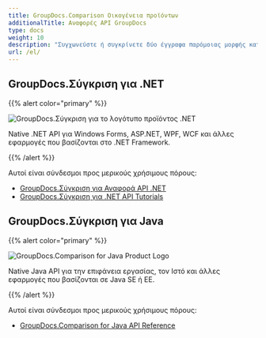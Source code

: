 ```yaml
---
title: GroupDocs.Comparison Οικογένεια προϊόντων
additionalTitle: Αναφορές API GroupDocs
type: docs
weight: 10
description: "Συγχωνεύστε ή συγκρίνετε δύο έγγραφα παρόμοιας μορφής καταναλώνοντας API ελέγχου διαφοράς για .NET και Java"
url: /el/
---
```


## GroupDocs.Σύγκριση για .NET

{{% alert color="primary" %}} 

![GroupDocs.Σύγκριση για το λογότυπο προϊόντος .NET](../gdocs_net.png)

Native .NET API για Windows Forms, ASP.NET, WPF, WCF και άλλες εφαρμογές που βασίζονται στο .NET Framework.

{{% /alert %}} 

Αυτοί είναι σύνδεσμοι προς μερικούς χρήσιμους πόρους:

- [GroupDocs.Σύγκριση για Αναφορά API .NET](/comparison/el/net/)
- [GroupDocs.Σύγκριση για .NET API Tutorials](/tutorials/comparison/el/net/)


## GroupDocs.Σύγκριση για Java

{{% alert color="primary" %}}

![GroupDocs.Comparison for Java Product Logo](../gdocs_java.png)

Native Java API για την επιφάνεια εργασίας, τον Ιστό και άλλες εφαρμογές που βασίζονται σε Java SE ή EE.

{{% /alert %}}

Αυτοί είναι σύνδεσμοι προς μερικούς χρήσιμους πόρους:

- [GroupDocs.Comparison for Java API Reference](/comparison/java/)
